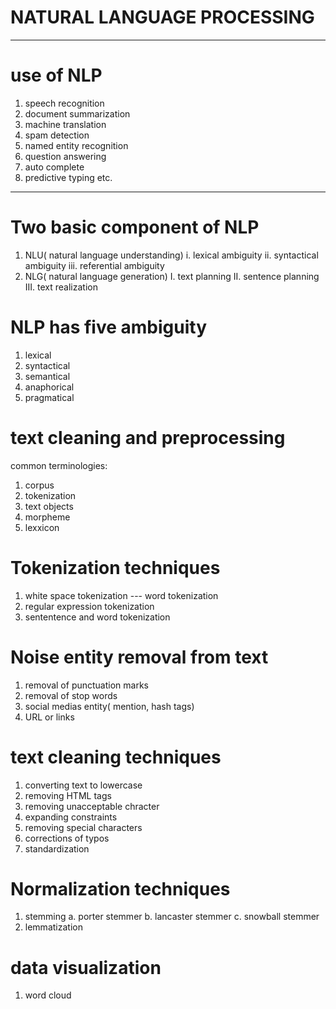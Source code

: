 # NATURAL LANGUAGE PROCESSING
-----------------------------
# use of NLP
1. speech recognition
2. document summarization
3. machine translation
4. spam detection
5. named entity recognition
6. question answering
7. auto complete
8. predictive typing etc.
----------------------------------
# Two basic component of NLP
1. NLU( natural language understanding)
   i. lexical ambiguity
   ii. syntactical ambiguity
   iii. referential ambiguity
3. NLG( natural language generation)
   I.  text planning
   II. sentence planning
   III. text realization
# NLP has five ambiguity
1. lexical
2. syntactical 
3. semantical
4. anaphorical
5. pragmatical

# text cleaning and preprocessing
common terminologies:
1. corpus
2. tokenization
3. text objects
4. morpheme
5. lexxicon

# Tokenization techniques
1. white space tokenization --- word tokenization
2. regular expression tokenization
3. sententence and word tokenization

# Noise entity removal from text
1. removal of punctuation marks
2. removal of stop words
3. social medias entity( mention, hash tags)
4. URL or links

# text cleaning techniques
1. converting text to lowercase
2. removing HTML tags
3. removing unacceptable chracter
4. expanding constraints
5. removing special characters
6. corrections of typos
7. standardization

# Normalization techniques
1. stemming
      a. porter stemmer
      b. lancaster stemmer
      c. snowball stemmer
2. lemmatization

# data visualization
1. word cloud
